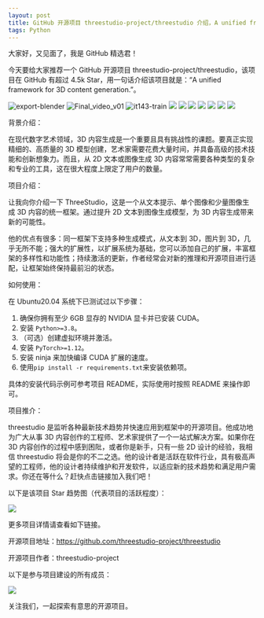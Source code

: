 ```yaml
---
layout: post
title: GitHub 开源项目 threestudio-project/threestudio 介绍，A unified framework for 3D content generation.
tags: Python
---
```


大家好，又见面了，我是 GitHub 精选君！

今天要给大家推荐一个 GitHub 开源项目 threestudio-project/threestudio，该项目在 GitHub 有超过 4.5k Star，用一句话介绍该项目就是：“A unified framework for 3D content generation.”。


![export-blender](https://github.com/threestudio-project/threestudio/assets/19284678/ccae2820-e702-484c-a43f-81678a365427)
![Final_video_v01](https://github.com/threestudio-project/threestudio/assets/22424247/bf2d2213-5027-489c-a6ba-1c56c14ee8b7)
![it143-train](https://github.com/threestudio-project/threestudio/assets/22424247/c8e7d835-4937-4852-bfb0-3e906e6b66b7)
![](https://user-images.githubusercontent.com/19284678/236847132-219999d0-4ffa-4240-a262-c2c025d15d9e.png)
![](https://github.com/threestudio-project/threestudio/assets/19284678/f48eca9f-45a7-4092-a519-6bb99f4939e4.gif)
![](https://github.com/threestudio-project/threestudio/assets/19284678/01a00207-3240-4a8e-aa6f-d48436370fe7.png)
![](https://github.com/threestudio-project/threestudio/assets/19284678/1dbdebab-43d5-4830-872c-66b38d9fda92)
![](https://github.com/threestudio-project/threestudio/assets/19284678/437b4044-142c-4e5d-a406-4d9bad0205e1)
![](https://github.com/threestudio-project/threestudio/assets/19284678/4f4d62c5-2304-4e20-b632-afe6d144a203)
![](https://github.com/threestudio-project/threestudio/assets/19284678/2f36ddbd-e3cf-4431-b269-47a9cb3d6e6e)



背景介绍：

在现代数字艺术领域，3D 内容生成是一个重要且具有挑战性的课题。要真正实现精细的、高质量的 3D 模型创建，艺术家需要花费大量时间，并具备高级的技术技能和创新想象力。而且，从 2D 文本或图像生成 3D 内容常常需要各种类型的复杂和专业的工具，这在很大程度上限定了用户的数量。

项目介绍：

让我向你介绍一下 ThreeStudio，这是一个从文本提示、单个图像和少量图像生成 3D 内容的统一框架。通过提升 2D 文本到图像生成模型，为 3D 内容生成带来新的可能性。

他的优点有很多：同一框架下支持多种生成模式，从文本到 3D，图片到 3D，几乎无所不能；强大的扩展性，以扩展系统为基础，您可以添加自己的扩展，丰富框架的多样性和功能性；持续激活的更新，作者经常会对新的推理和开源项目进行适配，让框架始终保持最前沿的状态。

如何使用：

在 Ubuntu20.04 系统下已测试过以下步骤：
1. 确保你拥有至少 6GB 显存的 NVIDIA 显卡并已安装 CUDA。
2. 安装 `Python>=3.8`。
3. （可选）创建虚拟环境并激活。
4. 安装 `PyTorch>=1.12`。
5. 安装 ninja 来加快编译 CUDA 扩展的速度。
6. 使用`pip install -r requirements.txt`来安装依赖项。

具体的安装代码示例可参考项目 README，实际使用时按照 README 来操作即可。

项目推介：

threestudio 是监听各种最新技术趋势并快速应用到框架中的开源项目。他成功地为广大从事 3D 内容创作的工程师、艺术家提供了一个一站式解决方案。如果你在 3D 内容创作的过程中感到困阰，或者你是新手，只有一些 2D 设计的经验，我相信 threestudio 将会是你的不二之选。他的设计者是活跃在软件行业，具有极高声望的工程师，他的设计者持续维护和开发软件，以适应新的技术趋势和满足用户需求。你还在等什么？赶快点击链接加入我们吧！


以下是该项目 Star 趋势图（代表项目的活跃程度）：

![](https://api.star-history.com/svg?repos=threestudio-project/threestudio&type=Timeline)

更多项目详情请查看如下链接。

开源项目地址：https://github.com/threestudio-project/threestudio 

开源项目作者：threestudio-project

以下是参与项目建设的所有成员：

![](https://contrib.rocks/image?repo=threestudio-project/threestudio)

关注我们，一起探索有意思的开源项目。


